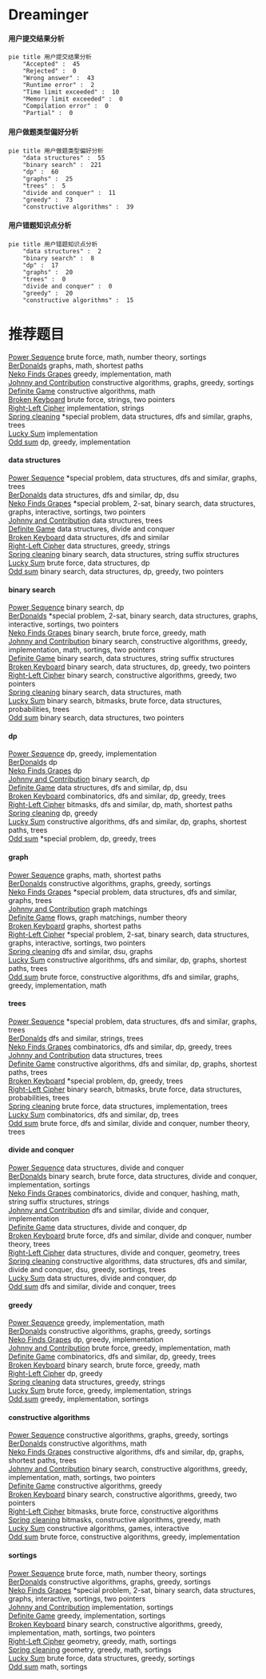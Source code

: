 # Dreaminger
<!-- tabs:start -->
#### **用户提交结果分析**

```mermaid
pie title 用户提交结果分析
    "Accepted" :  45
    "Rejected" :  0
    "Wrong answer" :  43
    "Runtime error" :  2
    "Time limit exceeded" :  10
    "Memory limit exceeded" :  0
    "Compilation error" :  0
    "Partial" :  0
```
#### **用户做题类型偏好分析**

```mermaid
pie title 用户做题类型偏好分析
    "data structures" :  55
    "binary search" :  221
    "dp" :  60
    "graphs" :  25
    "trees" :  5
    "divide and conquer" :  11
    "greedy" :  73
    "constructive algorithms" :  39
```
#### **用户错题知识点分析**

```mermaid
pie title 用户错题知识点分析
    "data structures" :  2
    "binary search" :  8
    "dp" :  17
    "graphs" :  20
    "trees" :  0
    "divide and conquer" :  0
    "greedy" :  20
    "constructive algorithms" :  15
```
<!-- tabs:end -->
# 推荐题目
[Power Sequence](http://codeforces.com/problemset/problem/1397/B)		brute force,
                        math,
                        number theory,
                        sortings		  
[BerDonalds](http://codeforces.com/problemset/problem/266/D)		graphs,
                        math,
                        shortest paths		  
[Neko Finds Grapes](http://codeforces.com/problemset/problem/1152/A)		greedy,
                        implementation,
                        math		  
[Johnny and Contribution](http://codeforces.com/problemset/problem/1361/A)		constructive algorithms,
                        graphs,
                        greedy,
                        sortings		  
[Definite Game](http://codeforces.com/problemset/problem/1081/A)		constructive algorithms,
                        math		  
[Broken Keyboard](http://codeforces.com/problemset/problem/1251/A)		brute force,
                        strings,
                        two pointers		  
[Right-Left Cipher](http://codeforces.com/problemset/problem/1085/A)		implementation,
                        strings		  
[Spring cleaning](http://codeforces.com/problemset/problem/1403/B)		*special problem,
                        data structures,
                        dfs and similar,
                        graphs,
                        trees		  
[Lucky Sum](https://codeforces.com/contest/122/problem/C)		implementation		  
[Odd sum](http://codeforces.com/problemset/problem/797/B)		dp,
                        greedy,
                        implementation		  
<!-- tabs:start -->
#### **data structures**
[Power Sequence](http://codeforces.com/problemset/problem/1403/B)		*special problem,
                        data structures,
                        dfs and similar,
                        graphs,
                        trees		  
[BerDonalds](http://codeforces.com/problemset/problem/292/D)		data structures,
                        dfs and similar,
                        dp,
                        dsu		  
[Neko Finds Grapes](http://codeforces.com/problemset/problem/1403/A)		*special problem,
                        2-sat,
                        binary search,
                        data structures,
                        graphs,
                        interactive,
                        sortings,
                        two pointers		  
[Johnny and Contribution](http://codeforces.com/problemset/problem/1464/F)		data structures,
                        trees		  
[Definite Game](http://codeforces.com/problemset/problem/1000/F)		data structures,
                        divide and conquer		  
[Broken Keyboard](http://codeforces.com/problemset/problem/797/D)		data structures,
                        dfs and similar		  
[Right-Left Cipher](http://codeforces.com/problemset/problem/797/C)		data structures,
                        greedy,
                        strings		  
[Spring cleaning](http://codeforces.com/problemset/problem/232/D)		binary search,
                        data structures,
                        string suffix structures		  
[Lucky Sum](http://codeforces.com/problemset/problem/797/E)		brute force,
                        data structures,
                        dp		  
[Odd sum](http://codeforces.com/problemset/problem/1492/C)		binary search,
                        data structures,
                        dp,
                        greedy,
                        two pointers		  
#### **binary search**
[Power Sequence](http://codeforces.com/problemset/problem/1055/E)		binary search,
                        dp		  
[BerDonalds](http://codeforces.com/problemset/problem/1403/A)		*special problem,
                        2-sat,
                        binary search,
                        data structures,
                        graphs,
                        interactive,
                        sortings,
                        two pointers		  
[Neko Finds Grapes](http://codeforces.com/problemset/problem/1166/D)		binary search,
                        brute force,
                        greedy,
                        math		  
[Johnny and Contribution](http://codeforces.com/problemset/problem/1158/A)		binary search,
                        constructive algorithms,
                        greedy,
                        implementation,
                        math,
                        sortings,
                        two pointers		  
[Definite Game](http://codeforces.com/problemset/problem/232/D)		binary search,
                        data structures,
                        string suffix structures		  
[Broken Keyboard](http://codeforces.com/problemset/problem/1492/C)		binary search,
                        data structures,
                        dp,
                        greedy,
                        two pointers		  
[Right-Left Cipher](http://codeforces.com/problemset/problem/1463/D)		binary search,
                        constructive algorithms,
                        greedy,
                        two pointers		  
[Spring cleaning](http://codeforces.com/problemset/problem/1490/G)		binary search,
                        data structures,
                        math		  
[Lucky Sum](http://codeforces.com/problemset/problem/1479/D)		binary search,
                        bitmasks,
                        brute force,
                        data structures,
                        probabilities,
                        trees		  
[Odd sum](http://codeforces.com/problemset/problem/1436/E)		binary search,
                        data structures,
                        two pointers		  
#### **dp**
[Power Sequence](http://codeforces.com/problemset/problem/797/B)		dp,
                        greedy,
                        implementation		  
[BerDonalds](http://codeforces.com/problemset/problem/256/D)		dp		  
[Neko Finds Grapes](http://codeforces.com/problemset/problem/771/D)		dp		  
[Johnny and Contribution](http://codeforces.com/problemset/problem/1055/E)		binary search,
                        dp		  
[Definite Game](http://codeforces.com/problemset/problem/292/D)		data structures,
                        dfs and similar,
                        dp,
                        dsu		  
[Broken Keyboard](http://codeforces.com/problemset/problem/1292/C)		combinatorics,
                        dfs and similar,
                        dp,
                        greedy,
                        trees		  
[Right-Left Cipher](http://codeforces.com/problemset/problem/1392/G)		bitmasks,
                        dfs and similar,
                        dp,
                        math,
                        shortest paths		  
[Spring cleaning](http://codeforces.com/problemset/problem/545/C)		dp,
                        greedy		  
[Lucky Sum](http://codeforces.com/problemset/problem/796/D)		constructive algorithms,
                        dfs and similar,
                        dp,
                        graphs,
                        shortest paths,
                        trees		  
[Odd sum](http://codeforces.com/problemset/problem/1387/B1)		*special problem,
                        dp,
                        greedy,
                        trees		  
#### **graph**
[Power Sequence](http://codeforces.com/problemset/problem/266/D)		graphs,
                        math,
                        shortest paths		  
[BerDonalds](http://codeforces.com/problemset/problem/1361/A)		constructive algorithms,
                        graphs,
                        greedy,
                        sortings		  
[Neko Finds Grapes](http://codeforces.com/problemset/problem/1403/B)		*special problem,
                        data structures,
                        dfs and similar,
                        graphs,
                        trees		  
[Johnny and Contribution](http://codeforces.com/problemset/problem/468/D)		graph matchings		  
[Definite Game](http://codeforces.com/problemset/problem/498/C)		flows,
                        graph matchings,
                        number theory		  
[Broken Keyboard](http://codeforces.com/problemset/problem/59/E)		graphs,
                        shortest paths		  
[Right-Left Cipher](http://codeforces.com/problemset/problem/1403/A)		*special problem,
                        2-sat,
                        binary search,
                        data structures,
                        graphs,
                        interactive,
                        sortings,
                        two pointers		  
[Spring cleaning](http://codeforces.com/problemset/problem/1167/C)		dfs and similar,
                        dsu,
                        graphs		  
[Lucky Sum](http://codeforces.com/problemset/problem/796/D)		constructive algorithms,
                        dfs and similar,
                        dp,
                        graphs,
                        shortest paths,
                        trees		  
[Odd sum](http://codeforces.com/problemset/problem/1487/C)		brute force,
                        constructive algorithms,
                        dfs and similar,
                        graphs,
                        greedy,
                        implementation,
                        math		  
#### **trees**
[Power Sequence](http://codeforces.com/problemset/problem/1403/B)		*special problem,
                        data structures,
                        dfs and similar,
                        graphs,
                        trees		  
[BerDonalds](http://codeforces.com/problemset/problem/566/A)		dfs and similar,
                        strings,
                        trees		  
[Neko Finds Grapes](http://codeforces.com/problemset/problem/1292/C)		combinatorics,
                        dfs and similar,
                        dp,
                        greedy,
                        trees		  
[Johnny and Contribution](http://codeforces.com/problemset/problem/1464/F)		data structures,
                        trees		  
[Definite Game](http://codeforces.com/problemset/problem/796/D)		constructive algorithms,
                        dfs and similar,
                        dp,
                        graphs,
                        shortest paths,
                        trees		  
[Broken Keyboard](http://codeforces.com/problemset/problem/1387/B1)		*special problem,
                        dp,
                        greedy,
                        trees		  
[Right-Left Cipher](http://codeforces.com/problemset/problem/1479/D)		binary search,
                        bitmasks,
                        brute force,
                        data structures,
                        probabilities,
                        trees		  
[Spring cleaning](http://codeforces.com/problemset/problem/1511/C)		brute force,
                        data structures,
                        implementation,
                        trees		  
[Lucky Sum](http://codeforces.com/problemset/problem/1499/F)		combinatorics,
                        dfs and similar,
                        dp,
                        trees		  
[Odd sum](http://codeforces.com/problemset/problem/1491/E)		brute force,
                        dfs and similar,
                        divide and conquer,
                        number theory,
                        trees		  
#### **divide and conquer**
[Power Sequence](http://codeforces.com/problemset/problem/1000/F)		data structures,
                        divide and conquer		  
[BerDonalds](http://codeforces.com/problemset/problem/1461/D)		binary search,
                        brute force,
                        data structures,
                        divide and conquer,
                        implementation,
                        sortings		  
[Neko Finds Grapes](http://codeforces.com/problemset/problem/1466/G)		combinatorics,
                        divide and conquer,
                        hashing,
                        math,
                        string suffix structures,
                        strings		  
[Johnny and Contribution](http://codeforces.com/problemset/problem/1490/D)		dfs and similar,
                        divide and conquer,
                        implementation		  
[Definite Game](https://codeforces.com/contest/1483/problem/C)		data structures,
                        divide and conquer,
                        dp		  
[Broken Keyboard](http://codeforces.com/problemset/problem/1491/E)		brute force,
                        dfs and similar,
                        divide and conquer,
                        number theory,
                        trees		  
[Right-Left Cipher](http://codeforces.com/problemset/problem/1303/G)		data structures,
                        divide and conquer,
                        geometry,
                        trees		  
[Spring cleaning](http://codeforces.com/problemset/problem/1494/D)		constructive algorithms,
                        data structures,
                        dfs and similar,
                        divide and conquer,
                        dsu,
                        greedy,
                        sortings,
                        trees		  
[Lucky Sum](http://codeforces.com/problemset/problem/1482/E)		data structures,
                        divide and conquer,
                        dp		  
[Odd sum](http://codeforces.com/problemset/problem/566/C)		dfs and similar,
                        divide and conquer,
                        trees		  
#### **greedy**
[Power Sequence](http://codeforces.com/problemset/problem/1152/A)		greedy,
                        implementation,
                        math		  
[BerDonalds](http://codeforces.com/problemset/problem/1361/A)		constructive algorithms,
                        graphs,
                        greedy,
                        sortings		  
[Neko Finds Grapes](http://codeforces.com/problemset/problem/797/B)		dp,
                        greedy,
                        implementation		  
[Johnny and Contribution](http://codeforces.com/problemset/problem/734/B)		brute force,
                        greedy,
                        implementation,
                        math		  
[Definite Game](http://codeforces.com/problemset/problem/1292/C)		combinatorics,
                        dfs and similar,
                        dp,
                        greedy,
                        trees		  
[Broken Keyboard](http://codeforces.com/problemset/problem/1166/D)		binary search,
                        brute force,
                        greedy,
                        math		  
[Right-Left Cipher](http://codeforces.com/problemset/problem/545/C)		dp,
                        greedy		  
[Spring cleaning](http://codeforces.com/problemset/problem/797/C)		data structures,
                        greedy,
                        strings		  
[Lucky Sum](https://codeforces.com/contest/1464/problem/B)		brute force,
                        greedy,
                        implementation,
                        strings		  
[Odd sum](http://codeforces.com/problemset/problem/1427/B)		greedy,
                        implementation,
                        sortings		  
#### **constructive algorithms**
[Power Sequence](http://codeforces.com/problemset/problem/1361/A)		constructive algorithms,
                        graphs,
                        greedy,
                        sortings		  
[BerDonalds](http://codeforces.com/problemset/problem/1081/A)		constructive algorithms,
                        math		  
[Neko Finds Grapes](http://codeforces.com/problemset/problem/796/D)		constructive algorithms,
                        dfs and similar,
                        dp,
                        graphs,
                        shortest paths,
                        trees		  
[Johnny and Contribution](http://codeforces.com/problemset/problem/1158/A)		binary search,
                        constructive algorithms,
                        greedy,
                        implementation,
                        math,
                        sortings,
                        two pointers		  
[Definite Game](http://codeforces.com/problemset/problem/1493/A)		constructive algorithms,
                        greedy		  
[Broken Keyboard](http://codeforces.com/problemset/problem/1463/D)		binary search,
                        constructive algorithms,
                        greedy,
                        two pointers		  
[Right-Left Cipher](https://codeforces.com/contest/1456/problem/B)		bitmasks,
                        brute force,
                        constructive algorithms		  
[Spring cleaning](http://codeforces.com/problemset/problem/1492/D)		bitmasks,
                        constructive algorithms,
                        greedy,
                        math		  
[Lucky Sum](https://codeforces.com/contest/1504/problem/D)		constructive algorithms,
                        games,
                        interactive		  
[Odd sum](https://codeforces.com/contest/1483/problem/A)		brute force,
                        constructive algorithms,
                        greedy,
                        implementation		  
#### **sortings**
[Power Sequence](http://codeforces.com/problemset/problem/1397/B)		brute force,
                        math,
                        number theory,
                        sortings		  
[BerDonalds](http://codeforces.com/problemset/problem/1361/A)		constructive algorithms,
                        graphs,
                        greedy,
                        sortings		  
[Neko Finds Grapes](http://codeforces.com/problemset/problem/1403/A)		*special problem,
                        2-sat,
                        binary search,
                        data structures,
                        graphs,
                        interactive,
                        sortings,
                        two pointers		  
[Johnny and Contribution](http://codeforces.com/problemset/problem/1121/A)		implementation,
                        sortings		  
[Definite Game](http://codeforces.com/problemset/problem/1427/B)		greedy,
                        implementation,
                        sortings		  
[Broken Keyboard](http://codeforces.com/problemset/problem/1158/A)		binary search,
                        constructive algorithms,
                        greedy,
                        implementation,
                        math,
                        sortings,
                        two pointers		  
[Right-Left Cipher](https://codeforces.com/contest/1496/problem/C)		geometry,
                        greedy,
                        math,
                        sortings		  
[Spring cleaning](http://codeforces.com/problemset/problem/1495/A)		geometry,
                        greedy,
                        math,
                        sortings		  
[Lucky Sum](http://codeforces.com/problemset/problem/1497/A)		brute force,
                        data structures,
                        greedy,
                        sortings		  
[Odd sum](http://codeforces.com/problemset/problem/1427/A)		math,
                        sortings		  
<!-- tabs:end -->
